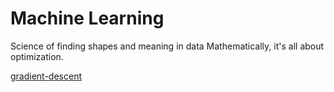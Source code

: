 # Machine Learning
Science of finding shapes and meaning in data
Mathematically, it's all about optimization.

[gradient-descent](gradient-descent)
